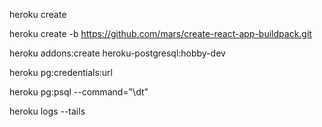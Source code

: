 heroku create

heroku create -b https://github.com/mars/create-react-app-buildpack.git


heroku addons:create heroku-postgresql:hobby-dev

heroku pg:credentials:url

heroku pg:psql --command="\dt"


heroku logs --tails
